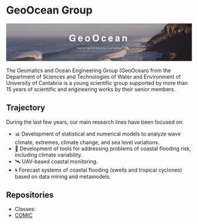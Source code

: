 # GeoOcean Group

![GeoOcean Group](geoocean.png)

The Geomatics and Ocean Engineering Group (GeoOcean) from the Department of Sciences and Technologies of Water and Environment of University of Cantabria is a young scientific group supported by more than 15 years of scientific and engineering works by their senior members.

## Trajectory
During the last few years, our main research lines have been focused on:

- 📊 Development of statistical and numerical models to analyze wave climate, extremes, climate change, and sea level variations.
- 🌊 Development of tools for addressing problems of coastal flooding risk, including climate variability.
- 🛰️ UAV-based coastal monitoring.
- 🌀 Forecast systems of coastal flooding (swells and tropical cyclones) based on data mining and metamodels.


## Repositories
- Classes:
-   [COMIC](https://github.com/GeoOcean/COMIC)
